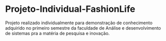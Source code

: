 # Projeto-Individual-FashionLife
Projeto realizado individualmente para demonstração de conhecimento adquirido no primeiro semestre da faculdade de Análise e desenvolvimento de sistemas pra a matéria de pesquisa e inovação.
